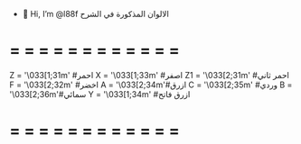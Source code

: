 - 👋 Hi, I’m @l88f
الالوان المذكورة في الشرح
# = = = = = = = = = = = = 

Z = '\033[1;31m' #احمر
X = '\033[1;33m' #اصفر
Z1 = '\033[2;31m' #احمر ثاني
F = '\033[2;32m' #اخضر
A = '\033[2;34m'#ازرق
C = '\033[2;35m' #وردي
B = '\033[2;36m'#سمائي
Y = '\033[1;34m' #ازرق فاتح

# = = = = = = = = = = = =
